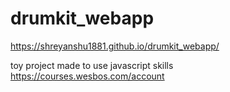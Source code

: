 # drumkit_webapp
https://shreyanshu1881.github.io/drumkit_webapp/

toy project made to use javascript skills
https://courses.wesbos.com/account
